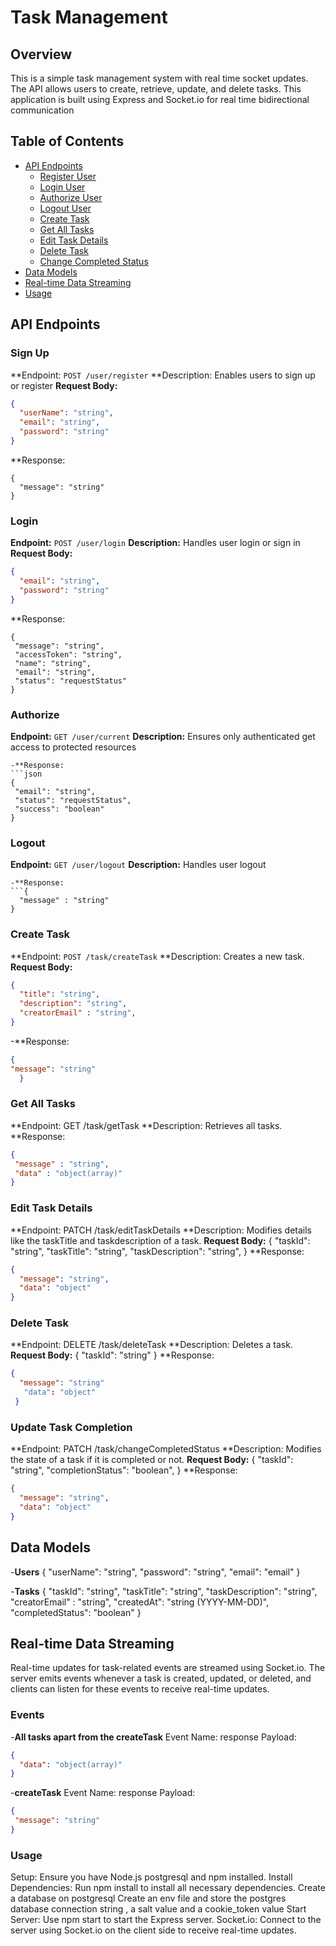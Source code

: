 # Task Management

## Overview

This is a simple task management system with real time socket updates. The API allows users to create, retrieve, update, and delete tasks. This application is built using Express and Socket.io for real time bidirectional communication

## Table of Contents

- [API Endpoints](#api-endpoints)
  - [Register User](#register)
  - [Login User](#login)
  - [Authorize User](#current)
  - [Logout User](#logout)
  - [Create Task](#create-task)
  - [Get All Tasks](#get-all-tasks)
  - [Edit Task Details](#edit-task-details)
  - [Delete Task](#delete-task)
  - [Change Completed Status](#change-completed-status)
- [Data Models](#data-models)
- [Real-time Data Streaming](#real-time-data-streaming)
- [Usage](#usage)


## API Endpoints


### Sign Up
 **Endpoint: `POST /user/register`
**Description: Enables users to sign up or register
**Request Body:**
```json
{
  "userName": "string",
  "email": "string",
  "password": "string"
}
```
**Response: 
```
{
  "message": "string"
}
```


### Login
**Endpoint:** `POST /user/login`
**Description:** Handles user login or sign in 
**Request Body:**
```json
{
  "email": "string",
  "password": "string"
}
```
**Response: 
```
{
 "message": "string",
 "accessToken": "string",
 "name": "string",
 "email": "string",
 "status": "requestStatus"
}
```

### Authorize
**Endpoint:** `GET /user/current`
**Description:** Ensures only authenticated get access to protected resources
```
-**Response: 
```json
{
 "email": "string",
 "status": "requestStatus",
 "success": "boolean"
}
```

### Logout
**Endpoint:** `GET /user/logout`
**Description:** Handles user logout
```
-**Response: 
```{
  "message" : "string"
}
```



### Create Task
**Endpoint: `POST /task/createTask`
**Description: Creates a new task.
**Request Body:**
  ```json
  {
    "title": "string",
    "description": "string",
    "creatorEmail" : "string",
  }
   ```
  -**Response:
  ``` json
  {
  "message": "string"
    }
  ```


 ### Get All Tasks
**Endpoint: GET /task/getTask
**Description: Retrieves all tasks.
**Response: 
```json
{
 "message" : "string",
 "data" : "object(array)"
}
```

### Edit Task Details
**Endpoint: PATCH /task/editTaskDetails
**Description: Modifies details like the taskTitle and taskdescription of a task.
**Request Body:**
{
  "taskId": "string",
  "taskTitle": "string",
  "taskDescription": "string",
}
**Response:
```json
{
  "message": "string",
  "data": "object"
}
```


### Delete Task
**Endpoint: DELETE /task/deleteTask
**Description: Deletes a task.
**Request Body:**
{
  "taskId": "string"
}
**Response:
```json
{
  "message": "string"
   "data": "object"
 }
```

### Update Task Completion
**Endpoint: PATCH /task/changeCompletedStatus
**Description: Modifies the state of a task if it is completed or not.
**Request Body:**
{
  "taskId": "string",
 "completionStatus": "boolean",
}
**Response:
```json
{
  "message": "string",
  "data": "object"
}
```






## Data Models

-**Users** 
{
  "userName": "string",
  "password": "string",
  "email": "email"
}



-**Tasks** 
{
  "taskId": "string",
  "taskTitle": "string",
  "taskDescription": "string",
  "creatorEmail" : "string",
  "createdAt": "string (YYYY-MM-DD)",
  "completedStatus": "boolean"
}







## Real-time Data Streaming
Real-time updates for task-related events are streamed using Socket.io. The server emits events whenever a task is created, updated, or deleted, and clients can listen for these events to receive real-time updates.


### Events
  -**All tasks apart from the createTask**
Event Name: response
Payload: 
```json
{
  "data": "object(array)"
}
```

 -**createTask**
 Event Name: response
 Payload: 
 ```json
{
  "message": "string"
}
```





### Usage
Setup: Ensure you have Node.js postgresql and npm installed.
Install Dependencies: Run npm install to install all necessary dependencies.
Create a database on postgresql
Create an env file and store the postgres database connection string , a salt value and a cookie_token value
Start Server: Use npm start to start the Express server.
Socket.io: Connect to the server using Socket.io on the client side to receive real-time updates.




